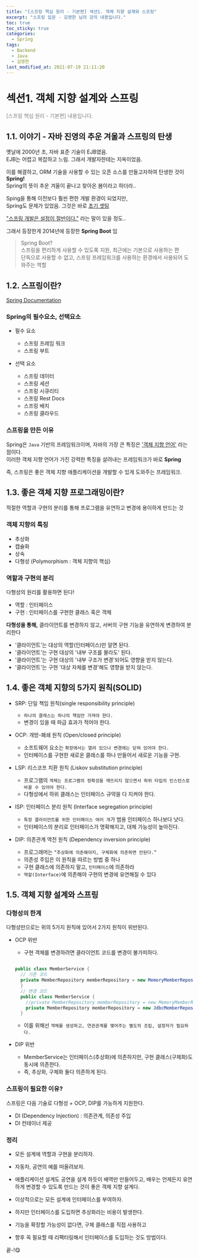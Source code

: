 ```yaml
---
title: "[스프링 핵심 원리 - 기본편] 섹션1. 객체 지향 설계와 스프링"
excerpt: "스프링 입문 - 김영한 님의 강의 내용입니다."
toc: true
toc_sticky: true
categories:
  - Spring
tags:
  - Backend
  - Java
  - 김영한
last_modified_at: 2021-07-19 21:11:20
---
```


# 섹션1. 객체 지향 설계와 스프링

<span style="color:grey">[스프링 핵심 원리 - 기본편] 내용입니다.</span>  

## 1.1. 이야기 - 자바 진영의 추운 겨울과 스프링의 탄생
  
옛날에 2000년 초, 자바 표준 기술이 EJB였음.  
EJB는 어렵고 복잡하고 느림. 그래서 개발자한테는 지옥이었음.  
  
이를 해결하고, ORM 기술을 사용할 수 있는 오픈 소스를 만들고자하여 탄생한 것이 **Spring!**  
Spring의 뜻이 추운 겨울이 끝나고 찾아온 봄이라고 하더라..  
  
Sping을 통해 이전보다 훨씬 편한 개발 환경이 되었지만,  
Spring도 문제가 있었음. 그것은 바로 <u>초기 셋팅</u>
  
<u>"스프링 개발은 설정이 절반이다."</u> 라는 말이 있을 정도..
  
그래서 등장한게 2014년에 등장한 **Spring Boot** 임  
  
> Spring Boot?  
> 스프링을 편리하게 사용할 수 있도록 지원, 최근에는 기본으로 사용하는 편  
> 단독으로 사용할 수 없고, 스프링 프레임워크를 사용하는 환경에서 사용되어 도와주는 역할  
  
## 1.2. 스프링이란?
  
[Spring Documentation](https://spring.io/projects)
  
### Spring의 필수요소, 선택요소
  
- 필수 요소
  - 스프링 프레임 워크
  - 스프링 부트  
  
- 선택 요소
  - 스프링 데이터
  - 스프링 세션
  - 스프링 시큐리티
  - 스프링 Rest Docs
  - 스프링 배치
  - 스프링 클라우드
  
### 스프링을 만든 이유
  
Spring은 `Java` 기반의 프레임워크이며, 자바의 가장 큰 특징은 <u>'객체 지향 언어'</u> 라는 점이다.  
이러한 객체 지향 언어가 가진 강력한 특징을 살려내는 프레임워크가 바로 **Spring**  
  
즉, 스프링은 좋은 객체 지향 애플리케이션을 개발할 수 있게 도와주는 프레임워크.
  
## 1.3. 좋은 객체 지향 프로그래밍이란?
  
적절한 역할과 구현의 분리를 통해 프로그램을 유연하고 변경에 용이하게 만드는 것  
  
### 객체 지향의 특징
- 추상화
- 캡슐화
- 상속
- 다형성 (Polymorphism : 객체 지향의 핵심)
  
### 역할과 구현의 분리
  
다형성의 원리를 활용하면 된다!
  
- 역할 : 인터페이스  
- 구현 : 인터페이스를 구현한 클래스 혹은 객체  
  
**다형성을 통해,**
클라이언트를 변경하지 않고, 서버의 구현 기능을 유연하게 변경하여 분리한다  
- '클라이언트'는 대상의 역할(인터페이스)만 알면 된다.
- '클라이언트'는 구현 대상의 '내부 구조를 몰라도' 된다.
- '클라이언트'는 구현 대상의 '내부 구조가 변경'되어도 영향을 받지 않는다.
- '클라이언트'는 구현 '대상 자체를 변경'해도 영향을 받지 않는다.
  
## 1.4. 좋은 객체 지향의 5가지 원칙(SOLID)
  
- SRP: 단일 책임 원칙(single responsibility principle) 
  - `하나의 클래스는 하나의 책임만 가져야 한다.`
  - 변경이 있을 때 파급 효과가 적어야 한다.
  
- OCP: 개방-폐쇄 원칙 (Open/closed principle)
  - 소프트웨어 요소는 `확장에서는 열려 있으나 변경에는 닫혀 있어야 한다.`
  - 인터페이스를 구현한 새로운 클래스를 하나 만들어서 새로운 기능을 구현.
  
- LSP: 리스코프 치환 원칙 (Liskov substitution principle)
  - 프로그램의 `객체는 프로그램의 정확성을 깨뜨리지 않으면서 하위 타입의 인스턴스로 바꿀 수 있어야 한다.`
  - 다형성에서 하위 클래스는 인터페이스 규약을 다 지켜야 한다.
  
- ISP: 인터페이스 분리 원칙 (Interface segregation principle)
  - `특정 클라이언트를 위한 인터페이스 여러 개`가 범용 인터페이스 하나보다 낫다.
  - 인터페이스의 분리로 인터페이스가 명확해지고, 대체 가능성이 높아진다.
  
- DIP: 의존관계 역전 원칙 (Dependency inversion principle)
  - 프로그래머는 `“추상화에 의존해야지, 구체화에 의존하면 안된다.”`
  - 의존성 주입은 이 원칙을 따르는 방법 중 하나
  - 구현 클래스에 의존하지 말고, `인터페이스`에 의존하라
  - `역할(Interface)`에 의존해야 구현의 변경에 유연해질 수 있다
  
## 1.5. 객체 지향 설계와 스프링
  
### 다형성의 한계
다형성만으로는 위의 5가지 원칙에 있어서 2가지 원칙이 위반된다.
- OCP 위반
  - 구현 객체를 변경하려면 클라이언트 코드를 변경이 불가피하다.
  ``` java

  public class MemberService {
    // 기존 코드
    private MemberRepository memberRepository = new MemoryMemberRepository();
    }
    // 변경 코드
    public class MemberService {
      //private MemberRepository memberRepository = new MemoryMemberRepository();
      private MemberRepository memberRepository = new JdbcMemberRepository();
    }
  ```
  - 이를 위해선 `객체를 생성하고, 연관관계를 맺어주는 별도의 조립, 설정자가 필요하다.`
  
- DIP 위반
  - MemberService는 인터페이스(추상화)에 의존하지만, 구현 클래스(구체화)도 동시에 의존한다.
  - 즉, 추상화, 구체화 둘다 의존하게 된다.
  
### 스프링이 필요한 이유?
  
스프링은 다음 기술로 다형성 + OCP, DIP를 가능하게 지원한다.  
- DI (Dependency Injection) : 의존관계, 의존성 주입
- DI 컨테이너 제공
  
### 정리
- 모든 설계에 역할과 구현을 분리하자.  
- 자동차, 공연의 예를 떠올려보자.  
- 애플리케이션 설계도 공연을 설계 하듯이 배역만 만들어두고, 배우는 언제든지 유연하게 변경할 수 있도록 만드는 것이 좋은 객체 지향 설계다.  
- 이상적으로는 모든 설계에 인터페이스를 부여하자.  
  
- 하지만 인터페이스를 도입하면 추상화라는 비용이 발생한다.
- 기능을 확장할 가능성이 없다면, 구체 클래스를 직접 사용하고 
- 향후 꼭 필요할 때 리팩터링해서 인터페이스를 도입하는 것도 방법이다.
  
끝-!😋